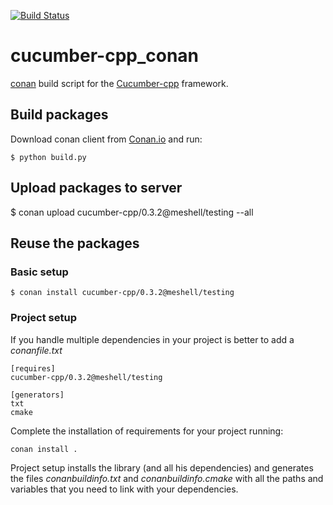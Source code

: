 [![Build Status](https://travis-ci.org/meshell/cucumber-cpp_conan.svg)](https://travis-ci.org/meshell/cucumber-cpp_conan)

# cucumber-cpp_conan
[conan](https://www.conan.io/) build script for the [Cucumber-cpp](https://github.com/cucumber/cucumber-cpp) framework.


## Build packages

Download conan client from [Conan.io](https://conan.io) and run:

    $ python build.py

## Upload packages to server

$ conan upload cucumber-cpp/0.3.2@meshell/testing --all

## Reuse the packages

### Basic setup

    $ conan install cucumber-cpp/0.3.2@meshell/testing

### Project setup

If you handle multiple dependencies in your project is better to add a *conanfile.txt*

    [requires]
    cucumber-cpp/0.3.2@meshell/testing

    [generators]
    txt
    cmake

Complete the installation of requirements for your project running:</small></span>

    conan install .

Project setup installs the library (and all his dependencies) and generates the files *conanbuildinfo.txt* and *conanbuildinfo.cmake* with all the paths and variables that you need to link with your dependencies.
